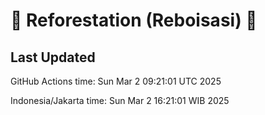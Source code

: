 
# 🌳 Reforestation (Reboisasi) 🌲

## Last Updated

GitHub Actions time: Sun Mar  2 09:21:01 UTC 2025

Indonesia/Jakarta time: Sun Mar  2 16:21:01 WIB 2025
